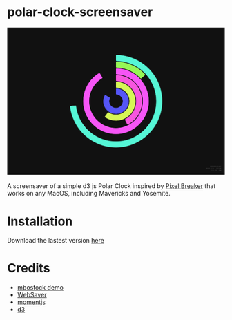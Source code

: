 polar-clock-screensaver
=======================

![Preview](https://github.com/mikemcchillin/polar-clock-screensaver/raw/master/Web.saver/Contents/Resources/preview.png "Preview")

A screensaver of a simple d3 js Polar Clock inspired by [Pixel Breaker](http://blog.pixelbreaker.com/polarclock) that works on any MacOS, including Mavericks and Yosemite.

# Installation
Download the lastest version [here](https://github.com/MikeMcChillin/polar-clock-screensaver/releases/latest)

# Credits
* [mbostock demo](http://bl.ocks.org/mbostock/1096355)
* [WebSaver](https://github.com/tlrobinson/WebSaver)
* [momentjs](http://momentjs.com/)
* [d3](d3js.org)